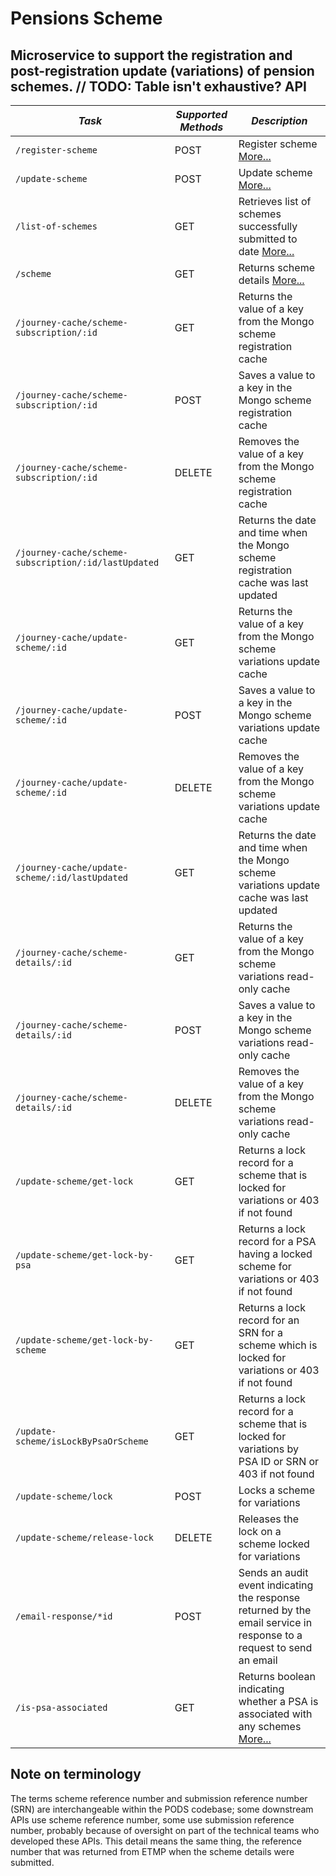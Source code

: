 Pensions Scheme
===============

Microservice to support the registration and post-registration update (variations) of pension schemes.
// TODO: Table isn't exhaustive?
API
---
  
| *Task* | *Supported Methods* | *Description* |
|--------|----|----|
| ```/register-scheme                                     ```  | POST   | Register scheme [More...](docs/register-scheme.md) |
| ```/update-scheme                                       ```  | POST   | Update scheme [More...](docs/update-scheme.md) |
| ```/list-of-schemes                                     ```  | GET    | Retrieves list of schemes successfully submitted to date [More...](docs/list-of-schemes.md) |
| ```/scheme                                              ```  | GET    | Returns scheme details [More...](docs/scheme.md) |
| ```/journey-cache/scheme-subscription/:id               ```  | GET    | Returns the value of a key from the Mongo scheme registration cache 
| ```/journey-cache/scheme-subscription/:id               ```  | POST   | Saves a value to a key in the Mongo scheme registration cache
| ```/journey-cache/scheme-subscription/:id               ```  | DELETE | Removes the value of a key from the Mongo scheme registration cache
| ```/journey-cache/scheme-subscription/:id/lastUpdated   ```  | GET    | Returns the date and time when the Mongo scheme registration cache was last updated
| ```/journey-cache/update-scheme/:id                     ```  | GET    | Returns the value of a key from the Mongo scheme variations update cache
| ```/journey-cache/update-scheme/:id                     ```  | POST   | Saves a value to a key in the Mongo scheme variations update cache
| ```/journey-cache/update-scheme/:id                     ```  | DELETE | Removes the value of a key from the Mongo scheme variations update cache
| ```/journey-cache/update-scheme/:id/lastUpdated         ```  | GET    | Returns the date and time when the Mongo scheme variations update cache was last updated
| ```/journey-cache/scheme-details/:id                    ```  | GET    | Returns the value of a key from the Mongo scheme variations read-only cache
| ```/journey-cache/scheme-details/:id                    ```  | POST   | Saves a value to a key in the Mongo scheme variations read-only cache
| ```/journey-cache/scheme-details/:id                    ```  | DELETE | Removes the value of a key from the Mongo scheme variations read-only cache
| ```/update-scheme/get-lock                              ```  | GET    | Returns a lock record for a scheme that is locked for variations or 403 if not found
| ```/update-scheme/get-lock-by-psa                       ```  | GET    | Returns a lock record for a PSA having a locked scheme for variations or 403 if not found
| ```/update-scheme/get-lock-by-scheme                    ```  | GET    | Returns a lock record for an SRN for a scheme which is locked for variations or 403 if not found
| ```/update-scheme/isLockByPsaOrScheme                   ```  | GET    | Returns a lock record for a scheme that is locked for variations by PSA ID or SRN or 403 if not found
| ```/update-scheme/lock                                  ```  | POST   | Locks a scheme for variations
| ```/update-scheme/release-lock                          ```  | DELETE | Releases the lock on a scheme locked for variations
| ```/email-response/*id                                  ```  | POST   | Sends an audit event indicating the response returned by the email service in response to a request to send an email
| ```/is-psa-associated                                   ```  | GET    | Returns boolean indicating whether a PSA is associated with any schemes [More...](docs/is-psa-associated.md) |

## Note on terminology
The terms scheme reference number and submission reference number (SRN) are interchangeable within the PODS codebase; some downstream APIs use scheme reference number, some use submission reference number, probably because of oversight on part of the technical teams who developed these APIs. This detail means the same thing, the reference number that was returned from ETMP when the scheme details were submitted.

